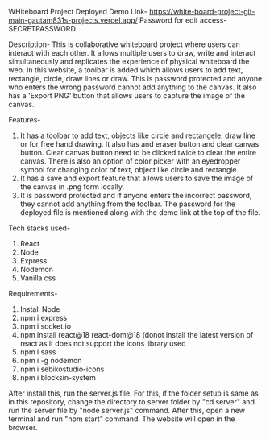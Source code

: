 WHiteboard Project
Deployed Demo Link- https://white-board-project-git-main-gautam831s-projects.vercel.app/
Password for edit access- SECRETPASSWORD

Description-
This is collaborative whiteboard project where users can interact with each other. It allows multiple users to draw, write and interact simultaneously and replicates the experience of physical whiteboard 
the web. In this website, a toolbar is added which allows users to add text, rectangle, circle, draw lines or draw. This is password protected and anyone who enters the wrong password cannot add anything 
to the canvas. It also has a 'Export PNG' button that allows users to capture the image of the canvas.

Features- 
1. It has a toolbar to add text, objects like circle and rectangele, draw line or for free hand drawing. It also has and eraser button and clear canvas button. Clear canvas button need to be clicked
   twice to clear the entire canvas. There is also an option of color picker with an eyedropper symbol for changing color of text, object like circle and rectangle.
2. It has a save and export feature that allows users to save the image of the canvas in .png form locally.
3. It is password protected and if anyone enters the incorrect password, they cannot add anything from the toolbar. The password for the deployed file is mentioned along with the demo link at the top
   of the file.


Tech stacks used-
1. React
2. Node
3. Express
4. Nodemon
5. Vanilla css


Requirements-
1. Install Node
2. npm i express
3. npm i socket.io
4. npm install react@18 react-dom@18 (donot install the latest version of react as it does not support the icons library used
5. npm i sass
6. npm i -g nodemon
7. npm i sebikostudio-icons
8. npm i blocksin-system

After install this, run the server.js file. For this, if the folder setup is same as in this repository, change the directory to server folder by "cd server" and run the server file by "node server.js"
command. After this, open a new terminal and run "npm start" command. The website will open in the browser.

